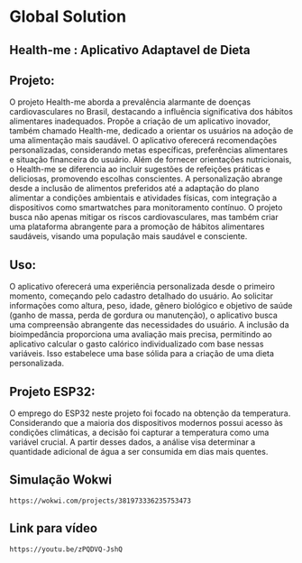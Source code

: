 # Global Solution
## Health-me : Aplicativo Adaptavel de Dieta
## Projeto:
O projeto Health-me aborda a prevalência alarmante de doenças cardiovasculares no Brasil, destacando a influência significativa dos hábitos alimentares inadequados. Propõe a criação de um aplicativo inovador, também chamado Health-me, dedicado a orientar os usuários na adoção de uma alimentação mais saudável. O aplicativo oferecerá recomendações personalizadas, considerando metas específicas, preferências alimentares e situação financeira do usuário. Além de fornecer orientações nutricionais, o Health-me se diferencia ao incluir sugestões de refeições práticas e deliciosas, promovendo escolhas conscientes. A personalização abrange desde a inclusão de alimentos preferidos até a adaptação do plano alimentar a condições ambientais e atividades físicas, com integração a dispositivos como smartwatches para monitoramento contínuo. O projeto busca não apenas mitigar os riscos cardiovasculares, mas também criar uma plataforma abrangente para a promoção de hábitos alimentares saudáveis, visando uma população mais saudável e consciente.

## Uso:
O aplicativo oferecerá uma experiência personalizada desde o primeiro momento, começando pelo cadastro detalhado do usuário. Ao solicitar informações como altura, peso, idade, gênero biológico e objetivo de saúde (ganho de massa, perda de gordura ou manutenção), o aplicativo busca uma compreensão abrangente das necessidades do usuário. A inclusão da bioimpedância proporciona uma avaliação mais precisa, permitindo ao aplicativo calcular o gasto calórico individualizado com base nessas variáveis. Isso estabelece uma base sólida para a criação de uma dieta personalizada.

## Projeto ESP32:  
O emprego do ESP32 neste projeto foi focado na obtenção da temperatura. Considerando que a maioria dos dispositivos modernos possui acesso às condições climáticas, a decisão foi capturar a temperatura como uma variável crucial. A partir desses dados, a análise visa determinar a quantidade adicional de água a ser consumida em dias mais quentes.

## Simulação Wokwi
    https://wokwi.com/projects/381973336235753473
## Link para vídeo
    https://youtu.be/zPQDVQ-JshQ
